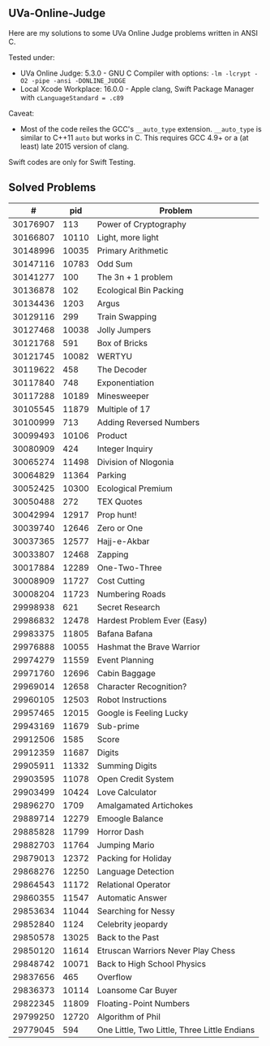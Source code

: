 ## UVa-Online-Judge

Here are my solutions to some UVa Online Judge problems written in ANSI C.

Tested under:

- UVa Online Judge: 5.3.0 - GNU C Compiler with options: `-lm -lcrypt -O2 -pipe -ansi -DONLINE_JUDGE`
- Local Xcode Workplace: 16.0.0 - Apple clang, Swift Package Manager with `cLanguageStandard = .c89`

Caveat:

- Most of the code reiles the GCC's `__auto_type` extension. `__auto_type` is similar to C++11 `auto` but works in C. This requires GCC 4.9+ or a (at least) late 2015 version of clang. 

Swift codes are only for Swift Testing.

## Solved Problems

| # | pid | Problem |
|--|--|--|
| 30176907 | 113 | Power of Cryptography |
| 30166807 | 10110 | Light, more light |
| 30148996 | 10035 | Primary Arithmetic |
| 30147116 | 10783 | Odd Sum |
| 30141277 | 100 | The 3n + 1 problem |
| 30136878 | 102 | Ecological Bin Packing |
| 30134436 | 1203 | Argus |
| 30129116 | 299 | Train Swapping |
| 30127468 | 10038 | Jolly Jumpers |
| 30121768 | 591 | Box of Bricks |
| 30121745 | 10082 | WERTYU |
| 30119622 | 458 | The Decoder |
| 30117840 | 748 | Exponentiation |
| 30117288 | 10189 | Minesweeper |
| 30105545 | 11879 | Multiple of 17 |
| 30100999 | 713 | Adding Reversed Numbers |
| 30099493 | 10106 | Product |
| 30080909 | 424 | Integer Inquiry |
| 30065274 | 11498 | Division of Nlogonia |
| 30064829 | 11364 | Parking |
| 30052425 | 10300 | Ecological Premium |
| 30050488 | 272 | TEX Quotes |
| 30042994 | 12917 | Prop hunt! |
| 30039740 | 12646 | Zero or One |
| 30037365 | 12577 | Hajj-e-Akbar |
| 30033807 | 12468 | Zapping |
| 30017884 | 12289 | One-Two-Three |
| 30008909 | 11727 | Cost Cutting |
| 30008204 | 11723 | Numbering Roads |
| 29998938 | 621 | Secret Research |
| 29986832 | 12478 | Hardest Problem Ever (Easy) |
| 29983375 | 11805 | Bafana Bafana |
| 29976888 | 10055 | Hashmat the Brave Warrior |
| 29974279 | 11559 | Event Planning |
| 29971760 | 12696 | Cabin Baggage |
| 29969014 | 12658 | Character Recognition? |
| 29960105 | 12503 | Robot Instructions |
| 29957465 | 12015 | Google is Feeling Lucky |
| 29943169 | 11679 | Sub-prime |
| 29912506 | 1585 | Score |
| 29912359 | 11687 | Digits |
| 29905911 | 11332 | Summing Digits |
| 29903595 | 11078 | Open Credit System |
| 29903499 | 10424 | Love Calculator |
| 29896270 | 1709 | Amalgamated Artichokes |
| 29889714 | 12279 | Emoogle Balance |
| 29885828 | 11799 | Horror Dash |
| 29882703 | 11764 | Jumping Mario |
| 29879013 | 12372 | Packing for Holiday |
| 29868276 | 12250 | Language Detection |
| 29864543 | 11172 | Relational Operator |
| 29860355 | 11547 | Automatic Answer |
| 29853634 | 11044 | Searching for Nessy |
| 29852840 | 1124 | Celebrity jeopardy |
| 29850578 | 13025 | Back to the Past |
| 29850120 | 11614 | Etruscan Warriors Never Play Chess |
| 29848742 | 10071 | Back to High School Physics |
| 29837656 | 465 | Overflow |
| 29836373 | 10114 | Loansome Car Buyer |
| 29822345 | 11809 | Floating-Point Numbers |
| 29799250 | 12720 | Algorithm of Phil |
| 29779045 | 594 | One Little, Two Little, Three Little Endians |
